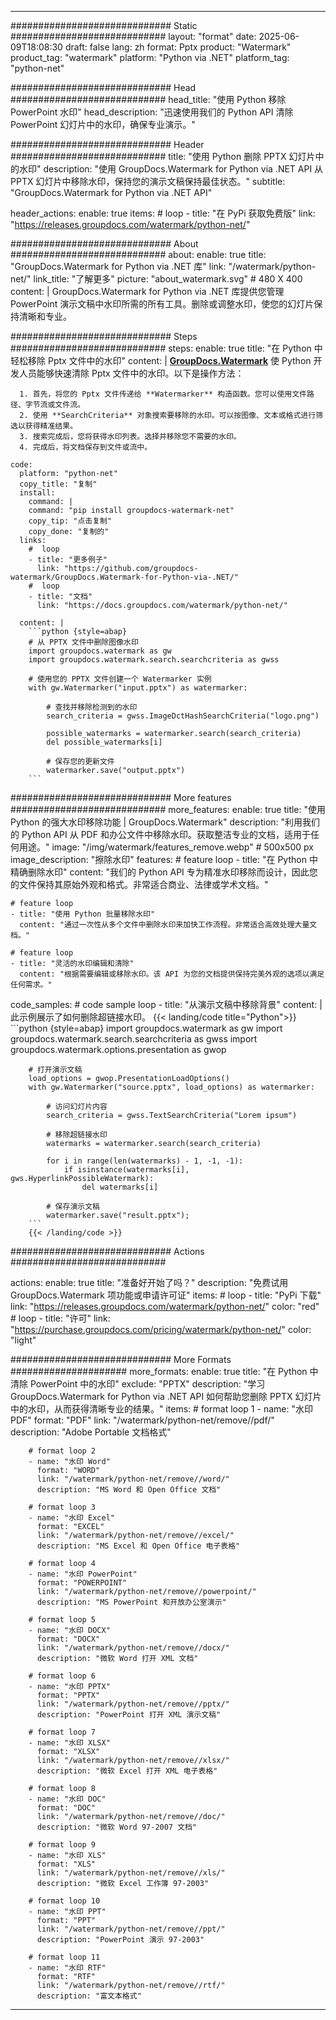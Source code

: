 
---
############################# Static ############################
layout: "format"
date:  2025-06-09T18:08:30
draft: false
lang: zh
format: Pptx
product: "Watermark"
product_tag: "watermark"
platform: "Python via .NET"
platform_tag: "python-net"

############################# Head ############################
head_title: "使用 Python 移除 PowerPoint 水印"
head_description: "迅速使用我们的 Python API 清除 PowerPoint 幻灯片中的水印，确保专业演示。"

############################# Header ############################
title: "使用 Python 删除 PPTX 幻灯片中的水印" 
description: "使用 GroupDocs.Watermark for Python via .NET API 从 PPTX 幻灯片中移除水印，保持您的演示文稿保持最佳状态。"
subtitle: "GroupDocs.Watermark for Python via .NET API" 

header_actions:
  enable: true
  items:
    #  loop
    - title: "在 PyPi 获取免费版"
      link: "https://releases.groupdocs.com/watermark/python-net/"
      
############################# About ############################
about:
    enable: true
    title: "GroupDocs.Watermark for Python via .NET 库"
    link: "/watermark/python-net/"
    link_title: "了解更多"
    picture: "about_watermark.svg" # 480 X 400
    content: |
       GroupDocs.Watermark for Python via .NET 库提供您管理 PowerPoint 演示文稿中水印所需的所有工具。删除或调整水印，使您的幻灯片保持清晰和专业。

############################# Steps ############################
steps:
    enable: true
    title: "在 Python 中轻松移除 Pptx 文件中的水印"
    content: |
      **[GroupDocs.Watermark](https://products.groupdocs.com/watermark/python-net/)** 使 Python 开发人员能够快速清除 Pptx 文件中的水印。以下是操作方法：
      
      1. 首先，将您的 Pptx 文件传递给 **Watermarker** 构造函数。您可以使用文件路径、字节流或文件流。
      2. 使用 **SearchCriteria** 对象搜索要移除的水印。可以按图像、文本或格式进行筛选以获得精准结果。
      3. 搜索完成后，您将获得水印列表。选择并移除您不需要的水印。
      4. 完成后，将文档保存到文件或流中。
   
    code:
      platform: "python-net"
      copy_title: "复制"
      install:
        command: |
        command: "pip install groupdocs-watermark-net"
        copy_tip: "点击复制"
        copy_done: "复制的"
      links:
        #  loop
        - title: "更多例子"
          link: "https://github.com/groupdocs-watermark/GroupDocs.Watermark-for-Python-via-.NET/"
        #  loop
        - title: "文档"
          link: "https://docs.groupdocs.com/watermark/python-net/"
          
      content: |
        ```python {style=abap}
        # 从 PPTX 文件中删除图像水印
        import groupdocs.watermark as gw
        import groupdocs.watermark.search.searchcriteria as gwss

        # 使用您的 PPTX 文件创建一个 Watermarker 实例
        with gw.Watermarker("input.pptx") as watermarker:

            # 查找并移除检测到的水印
            search_criteria = gwss.ImageDctHashSearchCriteria("logo.png")

            possible_watermarks = watermarker.search(search_criteria)
            del possible_watermarks[i]

            # 保存您的更新文件
            watermarker.save("output.pptx")
        ```  

############################# More features ############################
more_features:
  enable: true
  title: "使用 Python 的强大水印移除功能 | GroupDocs.Watermark"
  description: "利用我们的 Python API 从 PDF 和办公文件中移除水印。获取整洁专业的文档，适用于任何用途。"
  image: "/img/watermark/features_remove.webp" # 500x500 px
  image_description: "擦除水印"
  features:
    # feature loop
    - title: "在 Python 中精确删除水印"
      content: "我们的 Python API 专为精准水印移除而设计，因此您的文件保持其原始外观和格式。非常适合商业、法律或学术文档。"

    # feature loop
    - title: "使用 Python 批量移除水印"
      content: "通过一次性从多个文件中删除水印来加快工作流程。非常适合高效处理大量文档。"

    # feature loop
    - title: "灵活的水印编辑和清除"
      content: "根据需要编辑或移除水印。该 API 为您的文档提供保持完美外观的选项以满足任何需求。"
      
  code_samples:
    # code sample loop
    - title: "从演示文稿中移除背景"
      content: |
        此示例展示了如何删除超链接水印。
        {{< landing/code title="Python">}}
        ```python {style=abap}
        import groupdocs.watermark as gw
        import groupdocs.watermark.search.searchcriteria as gwss
        import groupdocs.watermark.options.presentation as gwop

        # 打开演示文稿
        load_options = gwop.PresentationLoadOptions()
        with gw.Watermarker("source.pptx", load_options) as watermarker:

            # 访问幻灯片内容
            search_criteria = gwss.TextSearchCriteria("Lorem ipsum")

            # 移除超链接水印
            watermarks = watermarker.search(search_criteria)

            for i in range(len(watermarks) - 1, -1, -1):
                if isinstance(watermarks[i], gws.HyperlinkPossibleWatermark):
                    del watermarks[i]

            # 保存演示文稿
            watermarker.save("result.pptx");
        ```
        {{< /landing/code >}}


############################# Actions ############################

actions:
  enable: true
  title: "准备好开始了吗？"
  description: "免费试用 GroupDocs.Watermark 项功能或申请许可证"
  items:
    #  loop
    - title: "PyPi 下载"
      link: "https://releases.groupdocs.com/watermark/python-net/"
      color: "red"
        #  loop
    - title: "许可"
      link: "https://purchase.groupdocs.com/pricing/watermark/python-net/"
      color: "light"


############################# More Formats #####################
more_formats:
    enable: true
    title: "在 Python 中清除 PowerPoint 中的水印"
    exclude: "PPTX"
    description: "学习 GroupDocs.Watermark for Python via .NET API 如何帮助您删除 PPTX 幻灯片中的水印，从而获得清晰专业的结果。"
    items: 
        # format loop 1
        - name: "水印 PDF"
          format: "PDF"
          link: "/watermark/python-net/remove//pdf/"
          description: "Adobe Portable 文档格式"

        # format loop 2
        - name: "水印 Word"
          format: "WORD"
          link: "/watermark/python-net/remove//word/"
          description: "MS Word 和 Open Office 文档"
          
        # format loop 3
        - name: "水印 Excel"
          format: "EXCEL"
          link: "/watermark/python-net/remove//excel/"
          description: "MS Excel 和 Open Office 电子表格"

        # format loop 4
        - name: "水印 PowerPoint"
          format: "POWERPOINT"
          link: "/watermark/python-net/remove//powerpoint/"
          description: "MS PowerPoint 和开放办公室演示"

        # format loop 5
        - name: "水印 DOCX"
          format: "DOCX"
          link: "/watermark/python-net/remove//docx/"
          description: "微软 Word 打开 XML 文档"
          
        # format loop 6
        - name: "水印 PPTX"
          format: "PPTX"
          link: "/watermark/python-net/remove//pptx/"
          description: "PowerPoint 打开 XML 演示文稿"
          
        # format loop 7
        - name: "水印 XLSX"
          format: "XLSX"
          link: "/watermark/python-net/remove//xlsx/"
          description: "微软 Excel 打开 XML 电子表格"

        # format loop 8
        - name: "水印 DOC"
          format: "DOC"
          link: "/watermark/python-net/remove//doc/"
          description: "微软 Word 97-2007 文档"

        # format loop 9
        - name: "水印 XLS"
          format: "XLS"
          link: "/watermark/python-net/remove//xls/"
          description: "微软 Excel 工作簿 97-2003"

        # format loop 10
        - name: "水印 PPT"
          format: "PPT"
          link: "/watermark/python-net/remove//ppt/"
          description: "PowerPoint 演示 97-2003"

        # format loop 11
        - name: "水印 RTF"
          format: "RTF"
          link: "/watermark/python-net/remove//rtf/"
          description: "富文本格式"

---